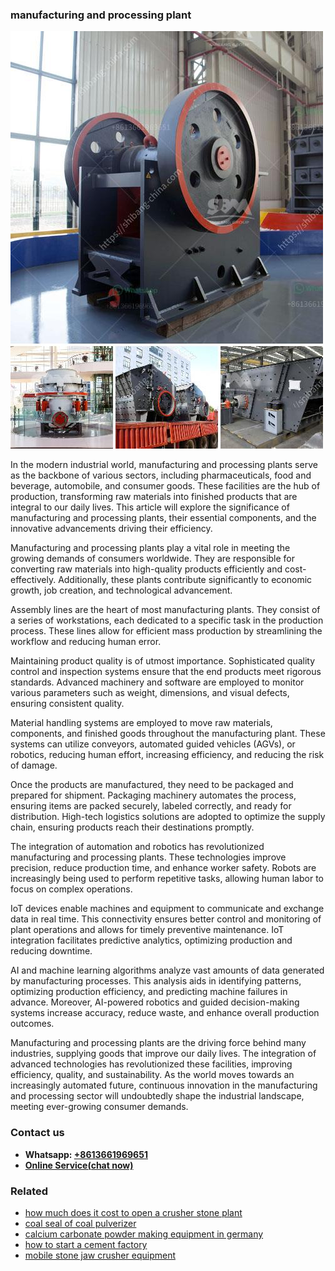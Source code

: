 <h3>manufacturing and processing plant</h3><img src='1708663356.jpg' alt=''><p>In the modern industrial world, manufacturing and processing plants serve as the backbone of various sectors, including pharmaceuticals, food and beverage, automobile, and consumer goods. These facilities are the hub of production, transforming raw materials into finished products that are integral to our daily lives. This article will explore the significance of manufacturing and processing plants, their essential components, and the innovative advancements driving their efficiency.</p><p>Manufacturing and processing plants play a vital role in meeting the growing demands of consumers worldwide. They are responsible for converting raw materials into high-quality products efficiently and cost-effectively. Additionally, these plants contribute significantly to economic growth, job creation, and technological advancement.</p><p>Assembly lines are the heart of most manufacturing plants. They consist of a series of workstations, each dedicated to a specific task in the production process. These lines allow for efficient mass production by streamlining the workflow and reducing human error.</p><p>Maintaining product quality is of utmost importance. Sophisticated quality control and inspection systems ensure that the end products meet rigorous standards. Advanced machinery and software are employed to monitor various parameters such as weight, dimensions, and visual defects, ensuring consistent quality.</p><p>Material handling systems are employed to move raw materials, components, and finished goods throughout the manufacturing plant. These systems can utilize conveyors, automated guided vehicles (AGVs), or robotics, reducing human effort, increasing efficiency, and reducing the risk of damage.</p><p>Once the products are manufactured, they need to be packaged and prepared for shipment. Packaging machinery automates the process, ensuring items are packed securely, labeled correctly, and ready for distribution. High-tech logistics solutions are adopted to optimize the supply chain, ensuring products reach their destinations promptly.</p><p>The integration of automation and robotics has revolutionized manufacturing and processing plants. These technologies improve precision, reduce production time, and enhance worker safety. Robots are increasingly being used to perform repetitive tasks, allowing human labor to focus on complex operations.</p><p>IoT devices enable machines and equipment to communicate and exchange data in real time. This connectivity ensures better control and monitoring of plant operations and allows for timely preventive maintenance. IoT integration facilitates predictive analytics, optimizing production and reducing downtime.</p><p>AI and machine learning algorithms analyze vast amounts of data generated by manufacturing processes. This analysis aids in identifying patterns, optimizing production efficiency, and predicting machine failures in advance. Moreover, AI-powered robotics and guided decision-making systems increase accuracy, reduce waste, and enhance overall production outcomes.</p><p>Manufacturing and processing plants are the driving force behind many industries, supplying goods that improve our daily lives. The integration of advanced technologies has revolutionized these facilities, improving efficiency, quality, and sustainability. As the world moves towards an increasingly automated future, continuous innovation in the manufacturing and processing sector will undoubtedly shape the industrial landscape, meeting ever-growing consumer demands.</p><h3>Contact us</h3><ul><li><strong>Whatsapp:&nbsp;<a href="https://wa.me/8613661969651">+8613661969651</a></strong></li><li><a href="https://swt.shibang-china.com/?git&amp;zhl&amp;manufacturing and processing plant"><strong>Online Service(chat now)</strong></a></li></ul><h3>Related</h3><ul><li><a href='how much does it cost to open a crusher stone plant.md'>how much does it cost to open a crusher stone plant</a></li><li><a href='coal seal of coal pulverizer.md'>coal seal of coal pulverizer</a></li><li><a href='calcium carbonate powder making equipment in germany.md'>calcium carbonate powder making equipment in germany</a></li><li><a href='how to start a cement factory.md'>how to start a cement factory</a></li><li><a href='mobile stone jaw crusher equipment.md'>mobile stone jaw crusher equipment</a></li></ul>